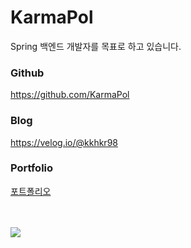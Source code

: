 

# KarmaPol 
Spring 백엔드 개발자를 목표로 하고 있습니다.


### Github

https://github.com/KarmaPol

### Blog

https://velog.io/@kkhkr98

### Portfolio

[포트폴리오](https://www.rallit.com/resumes/143665@kkhkr98/%EA%B9%80%EA%B2%BD%ED%9B%88?theme=STANDARD)

<br/>   
<br/>   
<img src="https://github-readme-stats.vercel.app/api/top-langs/?username=KarmaPol&layout=compact" />
</div>
